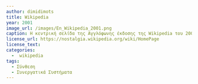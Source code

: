 ```yaml
---
author: dimidimots
title: Wikipedia
year: 2001
image_url: /images/En_Wikipedia_2001.png
caption: Η κεντρική σελίδα της Αγγλόφωνης έκδοσης της Wikipedia του 2001, όπως διατηρείται από την ιστοσελίδα nostalgia.wikipedia.org
license_url: https://nostalgia.wikipedia.org/wiki/HomePage 
license_text: 
categories:
  -  wikipedia
tags:
  - Σύνθεση 
  - Συνεργατικά Συστήματα
---
```

